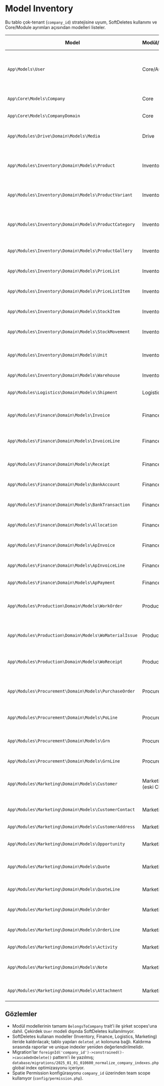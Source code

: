 # Model Inventory

Bu tablo çok-tenant (`company_id`) stratejisine uyum, SoftDeletes kullanımı ve Core/Module ayrımları açısından modelleri listeler.

| Model | Modül/Katman | Tablonun Tahmini Adı | `company_id` Kolonu | İndeks Durumu | SoftDeletes | Traitler | Öneri |
| --- | --- | --- | --- | --- | --- | --- | --- |
| `App\Models\User` | Core/Auth | `users` | Var (`$fillable`) | `database/migrations/0001_01_01_000000_create_users_table.php` şirket FK + index içeriyor | Yok | `HasFactory`, `Notifiable`, `AppliesRoles` | BelongsToCompany trait'i eklenip global scope ile hizalanmalı; Spatie team scope ile uyum test edilmeli. |
| `App\Core\Models\Company` | Core | `companies` | Yok (root entity) | Domain unique index `companies.domain` + theme alanları eklenmiş | Yok | `HasFactory` | Tenant switcher servislerine provider eklenmeli. |
| `App\Core\Models\CompanyDomain` | Core | `company_domains` | Var (FK) | `company_id` foreign key + unique domain | Yok | `HasFactory` | Domain doğrulama job'ı planlanmalı. |
| `App\Modules\Drive\Domain\Models\Media` | Drive | `media` | Var (`BelongsToCompany`) | FK + index (migrationlar Drive modülü) | Var | `BelongsToCompany`, `SoftDeletes` | SoftDeletes kaldırma planında arşiv tablosu oluşturulmalı. |
| `App\Modules\Inventory\Domain\Models\Product` | Inventory | `products` | Var | Migration `unique(['company_id','sku'])`, `status` index | Var | `BelongsToCompany`, `SoftDeletes` | SoftDeletes → arşiv/publish state; `media_id` null on delete kontrolü sürdürülmeli. |
| `App\Modules\Inventory\Domain\Models\ProductVariant` | Inventory | `product_variants` | Var | `company_id`,`product_id` index'leri mevcut | Var | `BelongsToCompany`, `SoftDeletes` | Variant senkronizasyonu domain servisine taşınmalı. |
| `App\Modules\Inventory\Domain\Models\ProductCategory` | Inventory | `product_categories` | Var | `parent_id` nullable, `company_id` index | Var | `BelongsToCompany`, `SoftDeletes` | Soft delete kaldırılınca nested set yerine path yaklaşımı değerlendirilmeli. |
| `App\Modules\Inventory\Domain\Models\ProductGallery` | Inventory | `product_gallery` | Var | `company_id`,`product_id` index'leri | Yok | `BelongsToCompany` | Drive medya doğrulaması zorunlu. |
| `App\Modules\Inventory\Domain\Models\PriceList` | Inventory | `price_lists` | Var | `company_id`,`code` unique | Var | `BelongsToCompany`, `SoftDeletes` | Soft delete yerine state column (`status`) eklenmeli. |
| `App\Modules\Inventory\Domain\Models\PriceListItem` | Inventory | `price_list_items` | Var | `company_id`,`price_list_id` index | Yok | `BelongsToCompany` | Index'ler composite; ledger sorguları optimize edilmeli. |
| `App\Modules\Inventory\Domain\Models\StockItem` | Inventory | `stock_items` | Var | `company_id`,`warehouse_id` index planı | Yok | `BelongsToCompany` | Movement aggregate ile senkron tutulmalı. |
| `App\Modules\Inventory\Domain\Models\StockMovement` | Inventory | `stock_movements` | Var | `company_id`,`stock_item_id` index | Yok | `BelongsToCompany` | Ledger raporu için view materialization değerlendirilmeli. |
| `App\Modules\Inventory\Domain\Models\Unit` | Inventory | `units` | Var | `company_id`,`code` unique | Var | `BelongsToCompany`, `SoftDeletes` | Soft delete kaldırılınca `is_archived` kolonu eklenmeli. |
| `App\Modules\Inventory\Domain\Models\Warehouse` | Inventory | `warehouses` | Var | `company_id`,`code` unique | Var | `BelongsToCompany`, `SoftDeletes` | Silme yerine `status` alanı kullanılmalı. |
| `App\Modules\Logistics\Domain\Models\Shipment` | Logistics | `shipments` | Var | `company_id`,`shipment_no` unique | Var | `BelongsToCompany`, `SoftDeletes` | Soft delete yerine `canceled_at` alanı önerilir. |
| `App\Modules\Finance\Domain\Models\Invoice` | Finance | `invoices` | Var | `company_id`,`number` unique + `status` index | Var | `BelongsToCompany`, `SoftDeletes` | Soft delete kaldırılarak `status=voided` modeli uygulanmalı. |
| `App\Modules\Finance\Domain\Models\InvoiceLine` | Finance | `invoice_lines` | Var | `company_id`,`invoice_id` index | Yok | `BelongsToCompany` | Toplamların denormalizasyonu için triggers planlanmalı. |
| `App\Modules\Finance\Domain\Models\Receipt` | Finance | `receipts` | Var | `company_id`,`receipt_no` unique | Var | `BelongsToCompany`, `SoftDeletes` | Soft delete kalkınca `voided_at` alanı eklenmeli. |
| `App\Modules\Finance\Domain\Models\BankAccount` | Finance | `bank_accounts` | Var | `company_id`,`iban` unique | Yok | `BelongsToCompany` | IBAN doğrulaması Core helper'a taşınmalı. |
| `App\Modules\Finance\Domain\Models\BankTransaction` | Finance | `bank_transactions` | Var | `company_id`,`bank_account_id` index | Yok | `BelongsToCompany` | Mutlak tutar denormalizasyonu planlanmalı. |
| `App\Modules\Finance\Domain\Models\Allocation` | Finance | `allocations` | Var | `company_id`,`invoice_id` index | Yok | `BelongsToCompany` | Allocate işlemleri idempotent hale getirilmeli. |
| `App\Modules\Finance\Domain\Models\ApInvoice` | Finance | `ap_invoices` | Var | `company_id`,`vendor_invoice_no` index | Yok | `BelongsToCompany` | Vendor entity Settings modülüne taşınmalı. |
| `App\Modules\Finance\Domain\Models\ApInvoiceLine` | Finance | `ap_invoice_lines` | Var | `company_id`,`ap_invoice_id` index | Yok | `BelongsToCompany` |  Decimal scale doğrulaması yapılmalı. |
| `App\Modules\Finance\Domain\Models\ApPayment` | Finance | `ap_payments` | Var | `company_id`,`payment_no` index | Yok | `BelongsToCompany` | Bank transaction ile senkron kontrolü. |
| `App\Modules\Production\Domain\Models\WorkOrder` | Production | `work_orders` | Var | `company_id`,`work_order_no` unique | Yok | `BelongsToCompany` | Work order kapanışında SoftDeletes yok; status state machine eklenmeli. |
| `App\Modules\Production\Domain\Models\WoMaterialIssue` | Production | `wo_material_issues` | Var | `company_id`,`work_order_id` index | Yok | `BelongsToCompany` | Issue satırları Inventory hareketleriyle senkronlanmalı. |
| `App\Modules\Production\Domain\Models\WoReceipt` | Production | `wo_receipts` | Var | `company_id`,`work_order_id` index | Yok | `BelongsToCompany` | Receipt akışı Finance entegrasyonuna hazırlanmalı. |
| `App\Modules\Procurement\Domain\Models\PurchaseOrder` | Procurement | `purchase_orders` | Var | `company_id`,`po_number` unique | Yok | `BelongsToCompany` | Soft delete bulunmuyor; status alanı var mı kontrol edilip workflow eklenmeli. |
| `App\Modules\Procurement\Domain\Models\PoLine` | Procurement | `po_lines` | Var | `company_id`,`purchase_order_id` index | Yok | `BelongsToCompany` | Inventory rezervasyonuyla bağ kurulacak. |
| `App\Modules\Procurement\Domain\Models\Grn` | Procurement | `grns` | Var | `company_id`,`grn_no` unique | Yok | `BelongsToCompany` | Goods receipt -> stock movement otomasyonu doğrulanmalı. |
| `App\Modules\Procurement\Domain\Models\GrnLine` | Procurement | `grn_lines` | Var | `company_id`,`grn_id` index | Yok | `BelongsToCompany` | Lot/serial desteği planlanmalı. |
| `App\Modules\Marketing\Domain\Models\Customer` | Marketing (eski CRM) | `customers` | Var | `company_id`,`code` unique | Var | `BelongsToCompany`, `SoftDeletes` | Modül rename sonrası `marketing_customers` prefix'i değerlendirilmeli. |
| `App\Modules\Marketing\Domain\Models\CustomerContact` | Marketing | `customer_contacts` | Var | `company_id`,`customer_id` index | Yok | `BelongsToCompany` | Kişi kartı Settings modülüne bağlanmalı. |
| `App\Modules\Marketing\Domain\Models\CustomerAddress` | Marketing | `customer_addresses` | Var | `company_id`,`customer_id` index | Yok | `BelongsToCompany` | Lokasyon servisleri ile entegre edilecek. |
| `App\Modules\Marketing\Domain\Models\Opportunity` | Marketing | `opportunities` | Var | `company_id`,`code` unique | Var | `BelongsToCompany`, `SoftDeletes` | Pipeline stage history tablosu eklenmeli. |
| `App\Modules\Marketing\Domain\Models\Quote` | Marketing | `quotes` | Var | `company_id`,`quote_no` unique | Var | `BelongsToCompany`, `SoftDeletes` | Hard delete kalktığında `voided_at` kullanılmalı. |
| `App\Modules\Marketing\Domain\Models\QuoteLine` | Marketing | `quote_lines` | Var | `company_id`,`quote_id` index | Yok | `BelongsToCompany` | Pricing pipeline Inventory ile hizalanmalı. |
| `App\Modules\Marketing\Domain\Models\Order` | Marketing | `orders` | Var | `company_id`,`order_no` unique | Var | `BelongsToCompany`, `SoftDeletes` | Soft delete kalkınca `canceled_at` alanı kullanılmalı. |
| `App\Modules\Marketing\Domain\Models\OrderLine` | Marketing | `order_lines` | Var | `company_id`,`order_id` index | Yok | `BelongsToCompany` | Shipment senkronu Logistics modülü ile hizalanmalı. |
| `App\Modules\Marketing\Domain\Models\Activity` | Marketing | `activities` | Var | `company_id`,`customer_id` index | Yok | `BelongsToCompany` | Timeline API'si modülerleştirilmeli. |
| `App\Modules\Marketing\Domain\Models\Note` | Marketing | `notes` | Var | `company_id`,`customer_id` index | Yok | `BelongsToCompany` | Soft delete yok; text arama için full-text index değerlendirilmeli. |
| `App\Modules\Marketing\Domain\Models\Attachment` | Marketing | `attachments` | Var | `company_id`,`customer_id` index | Yok | `BelongsToCompany` | Drive ile referans bütünlüğü güçlendirilmeli. |

## Gözlemler
- Modül modellerinin tamamı `BelongsToCompany` trait'i ile şirket scopes'una dahil. Çekirdek `User` modeli dışında SoftDeletes kullanılmıyor.
- SoftDeletes kullanan modeller (Inventory, Finance, Logistics, Marketing) ileride kaldırılacak; tablo yapıları `deleted_at` kolonuna bağlı. Kaldırma sırasında raporlar ve unique indexler yeniden değerlendirilmelidir.
- Migration'lar `foreignId('company_id')->constrained()->cascadeOnDelete()` pattern'i ile yazılmış; `database/migrations/2025_01_01_010600_normalize_company_indexes.php` global index optimizasyonu içeriyor.
- Spatie Permission konfigürasyonu `company_id` üzerinden team scope kullanıyor (`config/permission.php`).


